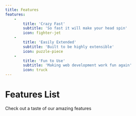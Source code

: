 ```yaml
---
title: Features
features:
    -
        title: 'Crazy Fast'
        subtitle: 'So fast it will make your head spin'
        icon: fighter-jet
    -
        title: 'Easily Extended'
        subtitle: 'Built to be highly extensible'
        icon: puzzle-piece
    -
        title: 'Fun to Use'
        subtitle: 'Making web development work fun again'
        icon: truck
---
```


# Features List

Check out a taste of our amazing features